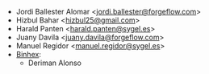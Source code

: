 - Jordi Ballester Alomar \<<jordi.ballester@forgeflow.com>\>
- Hizbul Bahar \<<hizbul25@gmail.com>\>
- Harald Panten \<<harald.panten@sygel.es>\>
- Juany Davila \<<juany.davila@forgeflow.com>\>
- Manuel Regidor \<<manuel.regidor@sygel.es>\>
- [Binhex](https://binhex.cloud/):
    -   Deriman Alonso